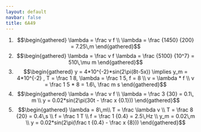 ```yaml
---
layout: default
navbar: false
title: 6A49
---
```


1. $$\begin{gathered}
	\lambda = \frac v f \\
	\lambda = \frac {1450} {200} = 7.25\,m
	\end{gathered}$$
1. $$\begin{gathered}
	\lambda = \frac v f 
	\lambda = \frac {5100} {10^7} = 510\,\mu m
	\end{gathered}$$
1. $$\begin{gathered}
	y = 4*10^{-2}*sin(2\pi(8t-5x)) \implies y_m = 4*10^{-2} , T = \frac 1 8, \lambda = \frac 1 5, f = 8 \\
	v = \lambda * f \\
	v = \frac 1 5 * 8 = 1.6\, \frac m s
\end{gathered}$$
1. $$\begin{gathered}
	\lambda = \frac v f \\
	\lambda = \frac 3 {30} = 0.1\, m \\
	y = 0.02*sin(2\pi(30t - \frac x {0.1}))
\end{gathered}$$
1. $$\begin{gathered}
	\lambda = 8\,m\\
	T = \frac \lambda v \\
	T = \frac 8 {20} = 0.4\,s \\
	f = \frac 1 T \\
	f = \frac 1 {0.4} = 2.5\,Hz \\
	y_m = 0.02\,m \\
	y = 0.02*sin(2\pi(\frac t {0.4} - \frac x {8}))
\end{gathered}$$
